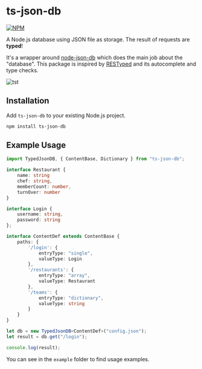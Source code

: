 # ts-json-db

[![NPM](https://nodei.co/npm/ts-json-db.png?downloads=true&stars=true)](https://nodei.co/npm/ts-json-db/)

A Node.js database using JSON file as storage. The result of requests are **typed**!

It's a wrapper around [node-json-db](https://github.com/Belphemur/node-json-db) which does the main job about the "database". This package is inspired by [RESTyped](https://github.com/rawrmaan/restyped) and its autocomplete and type checks.

![tst](https://i.imgur.com/q3uLHJW.gif)

## Installation
Add `ts-json-db` to your existing Node.js project.
```bash
npm install ts-json-db
```

## Example Usage

```typescript
import TypedJsonDB, { ContentBase, Dictionary } from "ts-json-db";

interface Restaurant {
    name: string
    chef: string,
    memberCount: number,
    turnOver: number
}

interface Login {
    username: string,
    password: string
};

interface ContentDef extends ContentBase {
    paths: {
        '/login': {
            entryType: "single",
            valueType: Login
        },
        '/restaurants': {
            entryType: "array",
            valueType: Restaurant
        },
        '/teams': {
            entryType: "dictionary",
            valueType: string
        }
    }
}

let db = new TypedJsonDB<ContentDef>("config.json");
let result = db.get("/login");

console.log(result);
```

You can see in the `example` folder to find usage examples.
